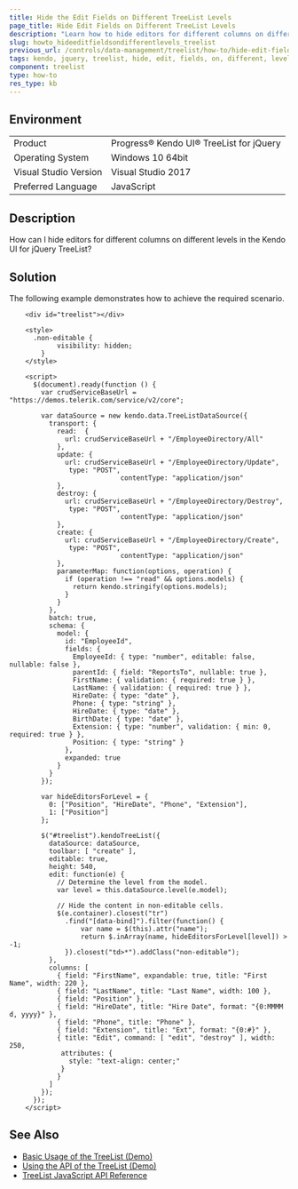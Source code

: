 ```yaml
---
title: Hide the Edit Fields on Different TreeList Levels
page_title: Hide Edit Fields on Different TreeList Levels
description: "Learn how to hide editors for different columns on different levels in a Kendo UI TreeList component."
slug: howto_hideeditfieldsondifferentlevels_treelist
previous_url: /controls/data-management/treelist/how-to/hide-edit-fields-on-different-levels
tags: kendo, jquery, treelist, hide, edit, fields, on, different, levels
component: treelist
type: how-to
res_type: kb
---
```


## Environment

<table>
 <tr>
  <td>Product</td>
  <td>Progress® Kendo UI® TreeList for jQuery</td>
 </tr>
 <tr>
  <td>Operating System</td>
  <td>Windows 10 64bit</td>
 </tr>
 <tr>
  <td>Visual Studio Version</td>
  <td>Visual Studio 2017</td>
 </tr>
 <tr>
  <td>Preferred Language</td>
  <td>JavaScript</td>
 </tr>
</table>

## Description

How can I hide editors for different columns on different levels in the Kendo UI for jQuery TreeList?

## Solution

The following example demonstrates how to achieve the required scenario.

```dojo
    <div id="treelist"></div>

    <style>
      .non-editable {
            visibility: hidden;
        }
    </style>

    <script>
      $(document).ready(function () {
        var crudServiceBaseUrl = "https://demos.telerik.com/service/v2/core";

        var dataSource = new kendo.data.TreeListDataSource({
          transport: {
            read:  {
              url: crudServiceBaseUrl + "/EmployeeDirectory/All"
            },
            update: {
              url: crudServiceBaseUrl + "/EmployeeDirectory/Update",
               type: "POST",
                    		contentType: "application/json"
            },
            destroy: {
              url: crudServiceBaseUrl + "/EmployeeDirectory/Destroy",
               type: "POST",
                    		contentType: "application/json"
            },
            create: {
              url: crudServiceBaseUrl + "/EmployeeDirectory/Create",
               type: "POST",
                    		contentType: "application/json"
            },
            parameterMap: function(options, operation) {
              if (operation !== "read" && options.models) {
                return kendo.stringify(options.models);
              }
            }
          },
          batch: true,
          schema: {
            model: {
              id: "EmployeeId",
              fields: {
                EmployeeId: { type: "number", editable: false, nullable: false },
                parentId: { field: "ReportsTo", nullable: true },
                FirstName: { validation: { required: true } },
                LastName: { validation: { required: true } },
                HireDate: { type: "date" },
                Phone: { type: "string" },
                HireDate: { type: "date" },
                BirthDate: { type: "date" },
                Extension: { type: "number", validation: { min: 0, required: true } },
                Position: { type: "string" }
              },
              expanded: true
            }
          }
        });

        var hideEditorsForLevel = {
          0: ["Position", "HireDate", "Phone", "Extension"],
          1: ["Position"]
        };

        $("#treelist").kendoTreeList({
          dataSource: dataSource,
          toolbar: [ "create" ],
          editable: true,
          height: 540,
          edit: function(e) {
            // Determine the level from the model.
            var level = this.dataSource.level(e.model);

            // Hide the content in non-editable cells.
            $(e.container).closest("tr")
              .find("[data-bind]").filter(function() {
                  var name = $(this).attr("name");
                  return $.inArray(name, hideEditorsForLevel[level]) > -1;
              }).closest("td>*").addClass("non-editable");
          },
          columns: [
            { field: "FirstName", expandable: true, title: "First Name", width: 220 },
            { field: "LastName", title: "Last Name", width: 100 },
            { field: "Position" },
            { field: "HireDate", title: "Hire Date", format: "{0:MMMM d, yyyy}" },
            { field: "Phone", title: "Phone" },
            { field: "Extension", title: "Ext", format: "{0:#}" },
            { title: "Edit", command: [ "edit", "destroy" ], width: 250,
             attributes: {
               style: "text-align: center;"
             }
            }
          ]
        });
      });
    </script>
```

## See Also

* [Basic Usage of the TreeList (Demo)](https://demos.telerik.com/kendo-ui/treelist/index)
* [Using the API of the TreeList (Demo)](https://demos.telerik.com/kendo-ui/treelist/api)
* [TreeList JavaScript API Reference](/api/javascript/ui/treelist)
